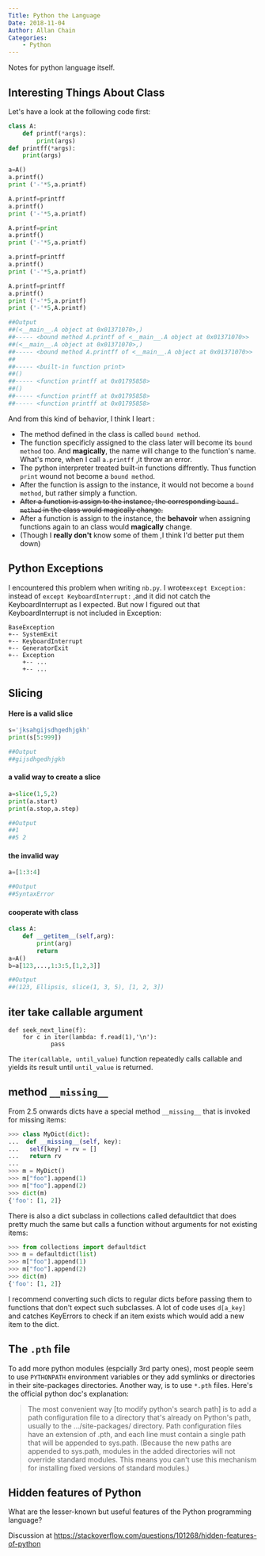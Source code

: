 ```yaml
---
Title: Python the Language
Date: 2018-11-04
Author: Allan Chain
Categories: 
    - Python
---
```


Notes for python language itself.

## Interesting Things About Class
Let's have a look at the following code first:

```python
class A:
    def printf(*args):
        print(args)
def printff(*args):
    print(args)

a=A()
a.printf()
print ('-'*5,a.printf)

A.printf=printff
a.printf()
print ('-'*5,a.printf)

A.printf=print
a.printf()
print ('-'*5,a.printf)

a.printf=printff
a.printf()
print ('-'*5,a.printf)

A.printf=printff
a.printf()
print ('-'*5,a.printf)
print ('-'*5,A.printf)

##Output
##(<__main__.A object at 0x01371070>,)
##----- <bound method A.printf of <__main__.A object at 0x01371070>>
##(<__main__.A object at 0x01371070>,)
##----- <bound method A.printff of <__main__.A object at 0x01371070>>
##
##----- <built-in function print>
##()
##----- <function printff at 0x01795858>
##()
##----- <function printff at 0x01795858>
##----- <function printff at 0x01795858>
```

And from this kind of behavior, I think I leart :

- The method defined in the class is called `bound method`.
- The function specificly assigned to the class later will become its `bound method` too. And **magically**, the name will change to the function's name. What's more, when I call `a.printff` ,it throw an error.
- The python interpreter treated built-in functions diffrently. Thus function `print` wound not become a `bound method`.
- After the function is assign to the instance, it would not become a `bound method`, but rather simply a function.
- ~~After a function is assign to the instance, the corresponding `bound method` in the class would magically change.~~
- After a function is assign to the instance, the **behavoir** when assigning functions again to an class would **magically** change.
- (Though I **really don't** know some of them ,I think I'd better put them down)

## Python Exceptions
I encountered this problem when writing `nb.py`. I wrote`except Exception:` instead of `except KeyboardInterrupt:` ,and it did not catch the KeyboardInterrupt as I expected. But now I figured out that KeyboardInterrupt is not included in Exception:
```shell
BaseException
+-- SystemExit
+-- KeyboardInterrupt
+-- GeneratorExit
+-- Exception
    +-- ...
	+-- ...
```

## Slicing
#### Here is a valid slice

```python
s='jksahgijsdhgedhjgkh'
print(s[5:999])

##Output
##gijsdhgedhjgkh
```

#### a valid way to create a slice
```python
a=slice(1,5,2)
print(a.start)
print(a.stop,a.step)

##Output
##1
##5 2
```
#### the invalid way
```python
a=[1:3:4]

##Output
##SyntaxError
```
#### cooperate with class
```python
class A:
    def __getitem__(self,arg):
	    print(arg)
		return 
a=A()
b=a[123,...,1:3:5,[1,2,3]]

##Output
##(123, Ellipsis, slice(1, 3, 5), [1, 2, 3])
```

## iter take callable argument

```
def seek_next_line(f):
    for c in iter(lambda: f.read(1),'\n'):
	        pass
```

The `iter(callable, until_value)` function repeatedly calls callable and yields its result until `until_value` is returned.


## method `__missing__`
From 2.5 onwards dicts have a special method `__missing__` that is invoked for missing items:
```python
>>> class MyDict(dict):
...  def __missing__(self, key):
...   self[key] = rv = []
...   return rv
...
>>> m = MyDict()
>>> m["foo"].append(1)
>>> m["foo"].append(2)
>>> dict(m)
{'foo': [1, 2]}
```
There is also a dict subclass in collections called defaultdict that does pretty much the same but calls a function without arguments for not existing items:
```python
>>> from collections import defaultdict
>>> m = defaultdict(list)
>>> m["foo"].append(1)
>>> m["foo"].append(2)
>>> dict(m)
{'foo': [1, 2]}
```
I recommend converting such dicts to regular dicts before passing them to functions that don't expect such subclasses. A lot of code uses `d[a_key]` and catches KeyErrors to check if an item exists which would add a new item to the dict.

## The `.pth` file
To add more python modules (espcially 3rd party ones), most people seem to use `PYTHONPATH` environment variables or they add symlinks or directories in their site-packages directories. Another way, is to use `*.pth` files. Here's the official python doc's explanation:

> The most convenient way [to modify python's search path] is to add a path configuration file to a directory that's already on Python's path, usually to the .../site-packages/ directory. Path configuration files have an extension of .pth, and each line must contain a single path that will be appended to sys.path. (Because the new paths are appended to sys.path, modules in the added directories will not override standard modules. This means you can't use this mechanism for installing fixed versions of standard modules.)

## Hidden features of Python
What are the lesser-known but useful features of the Python programming language?

Discussion at <https://stackoverflow.com/questions/101268/hidden-features-of-python>
